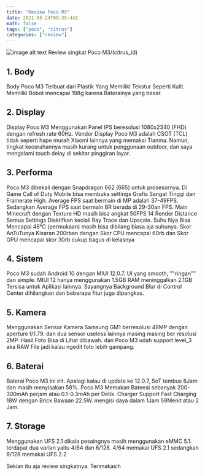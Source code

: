 ```yaml
---
title: "Review Poco M3"
date: 2021-05-24T09:35:44Z
math: false
tags: ["poco", "citrus"]
categories: ["review"]
---
```

![image alt text](/POCOM3.png)
Review singkat Poco M3/(citrus_id)

## 1. Body

Body Poco M3 Terbuat dari Plastik Yang Memiliki Tekstur Seperti Kulit. Memiliki Bobot mencapai 198g karena Baterainya yang besar. 

## 2. Display

Display Poco M3 Menggunakan Panel IPS beresolusi 1080x2340 (FHD) dengan refresh rate 60Hz. Vendor Display Poco M3 adalah CSOT (TCL) tidak seperti hape murah Xiaomi lainnya yang memakai Tianma. Namun, tingkat kecerahannya masih kurang untuk penggunaan outdoor, dan saya mengalami touch delay di sekitar pinggiran layar.

## 3. Performa

Poco M3 dibekali dengan Snapdragon 662 (665) untuk prosesornya. Di Game Call of Duty Mobile bisa membuka settings Grafis Sangat Tinggi dan Framerate High. Average FPS saat bermain di MP adalah 37-49FPS. Sedangkan Average FPS saat bermain BR berada di 29-30an FPS. Main Minecraft dengan Texture HD masih bisa angkat 50FPS 14 Render Distance Semua Settings Diaktifkan keciali Ray Trace dan Upscale. Suhu Nya Bisa Mencapai 48°C (permukaan) masih bisa dibilang biasa aja suhunya. Skor AnTuTunya Kisaran 200rban dengan Skor CPU mencapai 60rb dan Skor GPU mencapai skor 30rb cukup bagus di kelasnya

## 4. Sistem

Poco M3 sudah Android 10 dengan MIUI 12.0.7. UI yang smooth, ""ringan"" dan simple. MIUI 12 hanya menggunakan 1.5GB RAM meninggalkan 2.1GB Tersisa untuk Aplikasi lainnya. Sayangnya Background Blur di Control Center dihilangkan dan beberapa fitur juga dipangkas.

## 5. Kamera

Menggunakan Sensor Kamera Samsung GM1 berresolusi 48MP dengan aperture f/1.79. dan dua sensor useless lainnya masing masing ber resolusi 2MP. Hasil Foto Bisa di Lihat dibawah. dan Poco M3 udah support level_3 aka RAW File jadi kalau ngedit foto lebih gampang.

## 6. Baterai

Baterai Poco M3 ini irit. Apalagi kalau di update ke 12.0.7, SoT tembus 6Jam dan masih menyisakan 58%. Poco M3 Memakan Bateeai sebanyak 200-300mAh perjam atau 0.1-0.3mAh per Detik. Charger Support Fast Charging 18W dengan Brick Bawaan 22.5W. mengisi daya dalam 1Jam 59Menit atau 2 Jam.

## 7. Storage

Menggunakan UFS 2.1 dikala pesaingnya masih menggunakan eMMC 5.1. terdapat dua varian yaitu 4/64 dan 6/128. 4/64 memakai UFS 2.1 sedangkan 6/128 memakai UFS 2.2

Sekian itu aja review singkatnya. 
Terimakasih